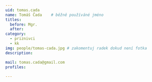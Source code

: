 ```yaml
---
uid: tomas.cada
name: Tomáš Čada 	# běžně používáné jméno
titles:
  before: Mgr.
  after:
category:
  - priznivci
  - kk
img: people/tomas-cada.jpg # zakomentuj radek dokud není fotka
description: 

mail: tomas.cada@gmail.com
profiles:
 
---
```

